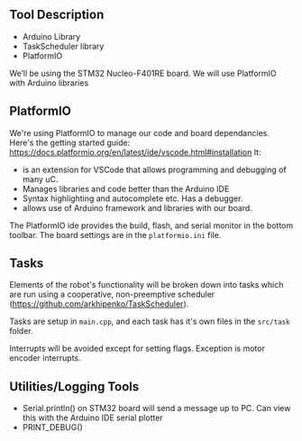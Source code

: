 
## Tool Description
-	Arduino Library
-	TaskScheduler library
-	PlatformIO

We’ll be using the STM32 Nucleo-F401RE board. We will use PlatformIO with Arduino libraries

## PlatformIO
We're using PlatformIO to manage our code and board dependancies. Here's the getting started guide: https://docs.platformio.org/en/latest/ide/vscode.html#installation
It:
-	is an extension for VSCode that allows programming and debugging of many uC.
-	Manages libraries and code better than the Arduino IDE
-	Syntax highlighting and autocomplete etc. Has a debugger.
- allows use of Arduino framework and libraries with our board.

The PlatformIO ide provides the build, flash, and serial monitor in the bottom toolbar. The board settings are in the `platformio.ini` file.

## Tasks

Elements of the robot's functionality will be broken down into tasks which are run using a cooperative, non-preemptive scheduler (https://github.com/arkhipenko/TaskScheduler).

Tasks are setup in `main.cpp`, and each task has it's own files in the `src/task` folder.

Interrupts will be avoided except for setting flags. Exception is motor encoder interrupts.

## Utilities/Logging Tools
  - Serial.println() on STM32 board will send a message up to PC. Can view this with the Arduino IDE serial plotter
  - PRINT_DEBUG()